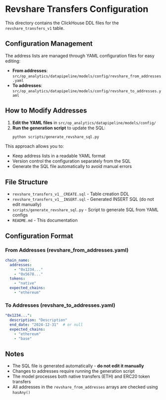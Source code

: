 # Revshare Transfers Configuration

This directory contains the ClickHouse DDL files for the `revshare_transfers_v1` table.

## Configuration Management

The address lists are managed through YAML configuration files for easy editing:

- **From addresses**: `src/op_analytics/datapipeline/models/config/revshare_from_addresses.yaml`
- **To addresses**: `src/op_analytics/datapipeline/models/config/revshare_to_addresses.yaml`

## How to Modify Addresses

1. **Edit the YAML files** in `src/op_analytics/datapipeline/models/config/`
2. **Run the generation script** to update the SQL:
   ```bash
   python scripts/generate_revshare_sql.py
   ```

This approach allows you to:
- Keep address lists in a readable YAML format
- Version control the configuration separately from the SQL
- Generate the SQL file automatically to avoid manual errors

## File Structure

- `revshare_transfers_v1__CREATE.sql` - Table creation DDL
- `revshare_transfers_v1__INSERT.sql` - Generated INSERT SQL (do not edit manually)
- `scripts/generate_revshare_sql.py` - Script to generate SQL from YAML configs
- `README.md` - This documentation

## Configuration Format

### From Addresses (revshare_from_addresses.yaml)
```yaml
chain_name:
  addresses:
    - "0x1234..."
    - "0x5678..."
  tokens:
    - "native"
  expected_chains:
    - "ethereum"
```

### To Addresses (revshare_to_addresses.yaml)
```yaml
"0x1234...":
  description: "Description"
  end_date: "2024-12-31"  # or null
  expected_chains:
    - "ethereum"
    - "base"
```

## Notes

- The SQL file is generated automatically - **do not edit it manually**
- Changes to addresses require running the generation script
- The model processes both native transfers (ETH) and ERC20 token transfers
- All addresses in the `revshare_from_addresses` arrays are checked using `hasAny()` 